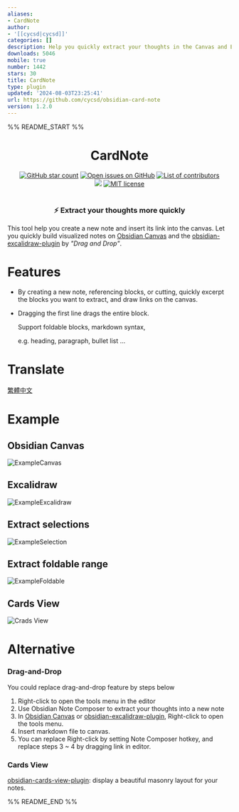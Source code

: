```yaml
---
aliases:
- CardNote
author:
- '[[cycsd|cycsd]]'
categories: []
description: Help you quickly extract your thoughts in the Canvas and Excalidraw
downloads: 5046
mobile: true
number: 1442
stars: 30
title: CardNote
type: plugin
updated: '2024-08-03T23:25:41'
url: https://github.com/cycsd/obsidian-card-note
version: 1.2.0
---
```


%% README_START %%

<h1 align="center">
	CardNote
</h1>

<p align="center">
    <a href="https://github.com/cycsd/obsidian-card-note/stargazers"><img src="https://img.shields.io/github/stars/cycsd/obsidian-card-note?colorA=363a4f&colorB=e0ac00&style=for-the-badge" alt="GitHub star count"></a>
    <a href="https://github.com/cycsd/obsidian-card-note/issues"><img src="https://img.shields.io/github/issues/cycsd/obsidian-card-note?colorA=363a4f&colorB=e93147&style=for-the-badge" alt="Open issues on GitHub"></a>
    <a href="https://github.com/cycsd/obsidian-card-note/contributors"><img src="https://img.shields.io/github/contributors/cycsd/obsidian-card-note?colorA=363a4f&colorB=08b94e&style=for-the-badge" alt="List of contributors"></a>
    <br/>
	<a href="https://obsidian.md/plugins?id=card-note"><img src="https://img.shields.io/badge/dynamic/json?logo=obsidian&color=%23483699&style=for-the-badge&label=downloads&query=%24%5B%22card-note%22%5D.downloads&url=https%3A%2F%2Fraw.githubusercontent.com%2Fobsidianmd%2Fobsidian-releases%2Fmaster%2Fcommunity-plugin-stats.json"/></a>
	<a href="./LICENSE"><img src="https://img.shields.io/static/v1.svg?style=for-the-badge&label=License&message=MIT&colorA=363a4f&colorB=b7bdf8" alt="MIT license"/></a>
    <br/><br/>
    <h3 align='center'>⚡ Extract your thoughts more quickly</h3>
</p>

This tool help you create a new note and insert its link into the canvas. Let you quickly build visualized notes on [Obsidian Canvas](https://obsidian.md/canvas) and the [obsidian-excalidraw-plugin](https://github.com/zsviczian/obsidian-excalidraw-plugin) by *"Drag and Drop"*.


# Features
- By creating a new note, referencing blocks, or cutting, quickly excerpt the blocks you want to extract, and draw links on the canvas.
- Dragging the first line drags the entire block.

  Support  foldable blocks, markdown syntax,

  e.g. heading, paragraph, bullet list ...

# Translate
[繁體中文](https://github.com/cycsd/obsidian-card-note/blob/main/TRANSLATING_ZHTW.md)

# Example
## Obsidian Canvas
![ExampleCanvas](https://raw.githubusercontent.com/cycsd/obsidian-card-note/HEAD/src/images/CardNoteCanvas.gif)
## Excalidraw
![ExampleExcalidraw](https://raw.githubusercontent.com/cycsd/obsidian-card-note/HEAD/src/images/CardNoteExcalidraw.gif)
## Extract selections
![ExampleSelection](https://raw.githubusercontent.com/cycsd/obsidian-card-note/HEAD/src/images/CardNoteSection.gif)
## Extract foldable range
![ExampleFoldable](https://raw.githubusercontent.com/cycsd/obsidian-card-note/HEAD/src/images/CardNoteFoldable.gif)

## Cards View
![Crads View](https://raw.githubusercontent.com/cycsd/obsidian-card-note/HEAD/src/images/CardNoteSearchView.gif)

# Alternative
### Drag-and-Drop
 You could replace drag-and-drop feature by steps below
 1. Right-click to open the tools menu in the editor
 2. Use Obsidian Note Composer to extract your thoughts into a new note
 3. In [Obsidian Canvas](https://obsidian.md/canvas) or [obsidian-excalidraw-plugin](https://github.com/zsviczian/obsidian-excalidraw-plugin), Right-click to open the tools menu.
 4. Insert markdown file to canvas.
 5. You can replace Right-click by setting Note Composer hotkey, and replace steps 3 ~ 4 by dragging link in editor.

 ### Cards View
 [obsidian-cards-view-plugin](https://github.com/jillro/obsidian-cards-view-plugin): display a beautiful masonry layout for your notes.

%% README_END %%